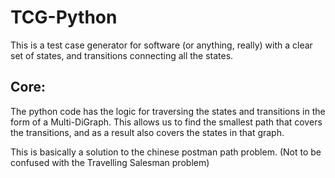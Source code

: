# TCG-Python

This is a test case generator for software (or anything, really) with a clear
set of states, and transitions connecting all the states.

## Core:
The python code has the logic for traversing the states and transitions in the
form of a Multi-DiGraph. This allows us to find the smallest path that covers
the transitions, and as a result also covers the states in that graph.

This is basically a solution to the chinese postman path problem.
(Not to be confused with the Travelling Salesman problem)
